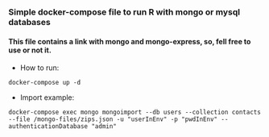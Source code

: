 ### Simple docker-compose file to run R with mongo or mysql databases


#### This file contains a link with mongo and mongo-express, so, fell free to use or not it.


* How to run:
```shell
docker-compose up -d
```

*  Import example:
```shell
docker-compose exec mongo mongoimport --db users --collection contacts --file /mongo-files/zips.json -u "userInEnv" -p "pwdInEnv" --authenticationDatabase "admin"
```
